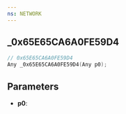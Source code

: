 ```yaml
---
ns: NETWORK
---
```

## _0x65E65CA6A0FE59D4

```c
// 0x65E65CA6A0FE59D4
Any _0x65E65CA6A0FE59D4(Any p0);
```

## Parameters
* **p0**:
